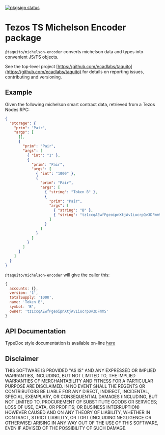 [![pkgsign status](https://us-central1-pkgsign.cloudfunctions.net/pkgsign-badge?name=@taquito/michelson-encoder&expectedIdentity=jevonearth)](https://github.com/RedpointGames/pkgsign)

# Tezos TS Michelson Encoder package

`@taquito/michelson-encoder` converts michelson data and types into convenient JS/TS objects.

See the top-level project [https://github.com/ecadlabs/taquito](https://github.com/ecadlabs/taquito) for details on reporting issues, contributing and versioning.

## Example

Given the following michelson smart contract data, retrieved from a Tezos Nodes RPC:

```json
{
  "storage": {
    "prim": "Pair",
    "args": [
      [],
      {
        "prim": "Pair",
        "args": [
          { "int": "1" },
          {
            "prim": "Pair",
            "args": [
              { "int": "1000" },
              {
                "prim": "Pair",
                "args": [
                  { "string": "Token B" },
                  {
                    "prim": "Pair",
                    "args": [
                      { "string": "B" },
                      { "string": "tz1ccqAEwfPgeoipnXtjAv1iucrpQv3DFmmS" }
                    ]
                  }
                ]
              }
            ]
          }
        ]
      }
    ]
  }
}
```

`@taquito/michelson-encoder` will give the caller this:

```javascript
{
  accounts: {},
  version: '1',
  totalSupply: '1000',
  name: 'Token B',
  symbol: 'B',
  owner: 'tz1ccqAEwfPgeoipnXtjAv1iucrpQv3DFmmS' 
}
```

## API Documentation

TypeDoc style documentation is available on-line [here](https://taquito.tez.ie/typedoc/modules/_tezos_ts_michelson_encoder.html)

## Disclaimer

THIS SOFTWARE IS PROVIDED "AS IS" AND ANY EXPRESSED OR IMPLIED WARRANTIES, INCLUDING, BUT NOT LIMITED TO, THE IMPLIED WARRANTIES OF MERCHANTABILITY AND FITNESS FOR A PARTICULAR PURPOSE ARE DISCLAIMED. IN NO EVENT SHALL THE REGENTS OR CONTRIBUTORS BE LIABLE FOR ANY DIRECT, INDIRECT, INCIDENTAL, SPECIAL, EXEMPLARY, OR CONSEQUENTIAL DAMAGES (INCLUDING, BUT NOT LIMITED TO, PROCUREMENT OF SUBSTITUTE GOODS OR SERVICES; LOSS OF USE, DATA, OR PROFITS; OR BUSINESS INTERRUPTION) HOWEVER CAUSED AND ON ANY THEORY OF LIABILITY, WHETHER IN CONTRACT, STRICT LIABILITY, OR TORT (INCLUDING NEGLIGENCE OR OTHERWISE) ARISING IN ANY WAY OUT OF THE USE OF THIS SOFTWARE, EVEN IF ADVISED OF THE POSSIBILITY OF SUCH DAMAGE.
